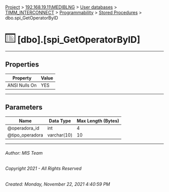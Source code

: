 #### 

[Project](../../../../../index.md) > [192.168.19.11\\MEDIBLNG](../../../../index.md) > [User databases](../../../index.md) > [TIMM_INTERCONNECT](../../index.md) > [Programmability](../index.md) > [Stored Procedures](Stored_Procedures.md) > dbo.spi_GetOperatorByID

# ![Stored Procedures](../../../../../Images/StoredProcedure32.png) [dbo].[spi_GetOperatorByID]

---

## <a name="#properties"></a>Properties

| Property | Value |
|---|---|
| ANSI Nulls On | YES |


---

## <a name="#parameters"></a>Parameters

| Name | Data Type | Max Length (Bytes) |
|---|---|---|
| @operadora_id | int | 4 |
| @tipo_operadora | varchar(10) | 10 |


---

###### Author:  MIS Team

###### Copyright 2021 - All Rights Reserved

###### Created: Monday, November 22, 2021 4:40:59 PM

